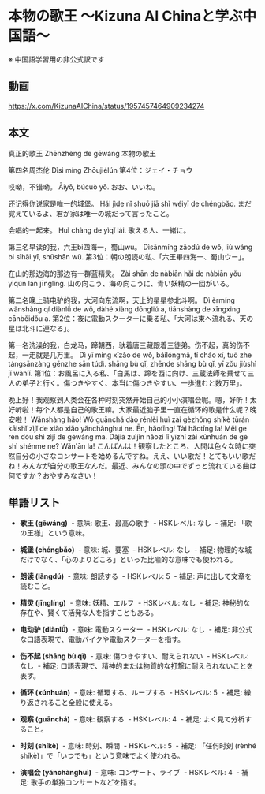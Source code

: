 # 本物の歌王 〜Kizuna AI Chinaと学ぶ中国語〜
※ 中国語学習用の非公式訳です

## 動画
https://x.com/KizunaAIChina/status/1957457464909234274

## 本文

真正的歌王
Zhēnzhèng de gēwáng
本物の歌王

第四名周杰伦
Dìsì míng Zhōujiélún
第4位：ジェイ・チョウ

哎呦，不错呦。
Āiyō, búcuò yō.
おお、いいね。

还记得你说家是唯一的城堡。
Hái jìde nǐ shuō jiā shì wéiyī de chéngbǎo.
まだ覚えているよ、君が家は唯一の城だって言ったこと。

会唱的一起来。
Huì chàng de yìqǐ lái.
歌える人、一緒に。

第三名早读的我，六王bi四海一，蜀山wu。
Dìsānmíng zǎodú de wǒ, liù wáng bi sìhǎi yī, shǔshān wǔ.
第3位：朝の朗読の私、「六王畢四海一、蜀山ウー」。

在山的那边海的那边有一群蓝精灵。
Zài shān de nàbiān hǎi de nàbiān yǒu yìqún lán jīnglíng.
山の向こう、海の向こうに、青い妖精の一団がいる。

第二名晚上骑电驴的我，大河向东流啊，天上的星星参北斗啊。
Dì èrmíng wǎnshàng qí diànlǘ de wǒ, dàhé xiàng dōngliú a, tiānshàng de xīngxing cānběidǒu a.
第2位：夜に電動スクーターに乗る私、「大河は東へ流れる、天の星は北斗に連なる」。

第一名洗澡的我，白龙马，蹄朝西，驮着唐三藏跟着三徒弟。伤不起，真的伤不起，一走就是几万里。
Dì yī míng xǐzǎo de wǒ, báilóngmǎ, tí cháo xī, tuō zhe tángsānzàng gēnzhe sān túdì. shāng bù qǐ, zhēnde shāng bù qǐ, yī zǒu jiùshì jǐ wànlǐ.
第1位：お風呂に入る私、「白馬は、蹄を西に向け、三蔵法師を乗せて三人の弟子と行く。傷つきやすく、本当に傷つきやすい、一歩進むと数万里」。

晚上好！我观察到人类会在各种时刻突然开始自己的小小演唱会呢。嗯，好听！太好听啦！每个人都是自己的歌王嘛。大家最近脑子里一直在循环的歌是什么呢？晚安啦！
Wǎnshàng hǎo! Wǒ guānchá dào rénlèi huì zài gèzhǒng shíkè tūrán kāishǐ zìjǐ de xiǎo xiǎo yǎnchànghuì ne. Ēn, hǎotīng! Tài hǎotīng la! Měi ge rén dōu shì zìjǐ de gēwáng ma. Dàjiā zuìjìn nǎozi lǐ yīzhí zài xúnhuán de gē shì shénme ne? Wǎn'ān la!
こんばんは！観察したところ、人間は色々な時に突然自分の小さなコンサートを始めるんですね。ええ、いい歌だ！とてもいい歌だね！みんなが自分の歌王なんだ。最近、みんなの頭の中でずっと流れている曲は何ですか？おやすみなさい！

## 単語リスト

* **歌王 (gēwáng)**
 - 意味: 歌王、最高の歌手
 - HSKレベル: なし
 - 補足: 「歌の王様」という意味。

* **城堡 (chéngbǎo)**
 - 意味: 城、要塞
 - HSKレベル: なし
 - 補足: 物理的な城だけでなく、「心のよりどころ」といった比喩的な意味でも使われる。

* **朗读 (lǎngdú)**
 - 意味: 朗読する
 - HSKレベル: 5
 - 補足: 声に出して文章を読むこと。

* **精灵 (jīnglíng)**
 - 意味: 妖精、エルフ
 - HSKレベル: なし
 - 補足: 神秘的な存在や、賢くて活発な人を指すこともある。

* **电动驴 (diànlǘ)**
 - 意味: 電動スクーター
 - HSKレベル: なし
 - 補足: 非公式な口語表現で、電動バイクや電動スクーターを指す。

* **伤不起 (shāng bù qǐ)**
 - 意味: 傷つきやすい、耐えられない
 - HSKレベル: なし
 - 補足: 口語表現で、精神的または物質的な打撃に耐えられないことを表す。

* **循环 (xúnhuán)**
 - 意味: 循環する、ループする
 - HSKレベル: 5
 - 補足: 繰り返されること全般に使える。

* **观察 (guānchá)**
 - 意味: 観察する
 - HSKレベル: 4
 - 補足: よく見て分析すること。

* **时刻 (shíkè)**
 - 意味: 時刻、瞬間
 - HSKレベル: 5
 - 補足: 「任何时刻 (rènhé shíkè)」で「いつでも」という意味でよく使われる。

* **演唱会 (yǎnchànghuì)**
 - 意味: コンサート、ライブ
 - HSKレベル: 4
 - 補足: 歌手の単独コンサートなどを指す。
